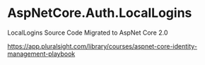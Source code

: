 # AspNetCore.Auth.LocalLogins

LocalLogins Source Code Migrated to AspNet Core 2.0

https://app.pluralsight.com/library/courses/aspnet-core-identity-management-playbook

